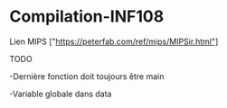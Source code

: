 # Compilation-INF108

Lien MIPS ["https://peterfab.com/ref/mips/MIPSir.html"]


TODO

-Dernière fonction doit toujours être main

-Variable globale dans data
